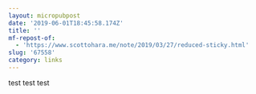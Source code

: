 ```yaml
---
layout: micropubpost
date: '2019-06-01T18:45:58.174Z'
title: ''
mf-repost-of:
  - 'https://www.scottohara.me/note/2019/03/27/reduced-sticky.html'
slug: '67558'
category: links
---
```

test test test

